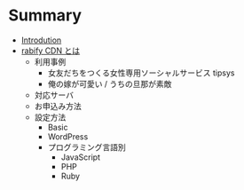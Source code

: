 # Summary

* [Introdution](README.md)
* [rabify CDN とは](docs/rabify_cdn.md)
  * 利用事例
    * 女友だちをつくる女性専用ソーシャルサービス tipsys
    * 俺の嫁が可愛い / うちの旦那が素敵
  * 対応サーバ
  * お申込み方法
  * 設定方法
    * Basic
    * WordPress
    * プログラミング言語別
      * JavaScript
      * PHP
      * Ruby
